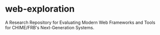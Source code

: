 # web-exploration
 A Research Repository for Evaluating Modern Web Frameworks and Tools for CHIME/FRB's Next-Generation Systems.

